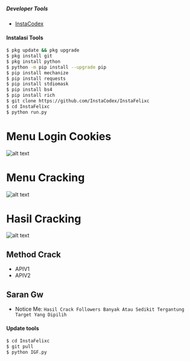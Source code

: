##### Developer Tools
- [InstaCodex]()
#### Instalasi Tools
``` bash
$ pkg update && pkg upgrade
$ pkg install git
$ pkg install python
$ python -m pip install --upgrade pip
$ pip install mechanize
$ pip install requests
$ pip install stdiomask
$ pip install bs4
$ pip install rich
$ git clone https://github.com/InstaCodex/InstaFelixc
$ cd InstaFelixc
$ python run.py
```
# Menu Login Cookies
![alt text](https://raw.githubusercontent.com/InstaCodex/InstaFelixc/main/Screenshot/LoginCookies.jpg?raw=true)

# Menu Cracking
![alt text](https://raw.githubusercontent.com/InstaCodex/InstaFelixc/main/Screenshot/MenuCracking.jpg?raw=true)

# Hasil Cracking
![alt text](https://raw.githubusercontent.com/InstaCodex/InstaFelixc/main/Screenshot/HasilCracking.jpg?raw=true)

## Method Crack
-  APIV1
-  APIV2

## Saran Gw
- Notice Me: ```Hasil Crack Followers Banyak Atau Sedikit Tergantung Target Yang Dipilih```

#### Update tools
``` bash
$ cd InstaFelixc
$ git pull
$ python IGF.py
